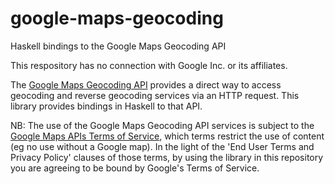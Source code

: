 # google-maps-geocoding
Haskell bindings to the Google Maps Geocoding API

This respository has no connection with Google Inc. or its affiliates.

The [Google Maps Geocoding API](https://developers.google.com/maps/documentation/geocoding/intro)
provides a direct way to access geocoding and reverse geocoding services via an
HTTP request. This library provides bindings in Haskell to that API.

NB: The use of the Google Maps Geocoding API services is subject to the
[Google Maps APIs Terms of Service](https://developers.google.com/maps/terms),
which terms restrict the use of content (eg no use without a Google map). In the
light of the 'End User Terms and Privacy Policy' clauses of those terms, by
using the library in this repository you are agreeing to be bound by Google's
Terms of Service.

